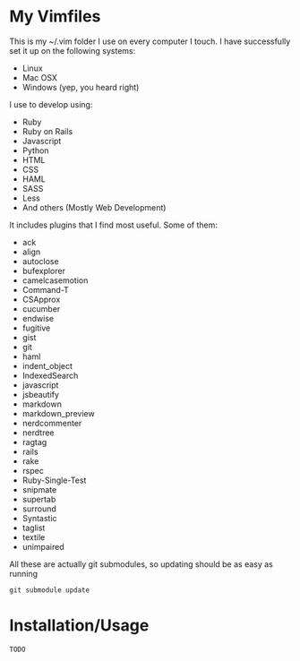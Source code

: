 My Vimfiles
===========

This is my ~/.vim folder I use on every computer I touch. I have successfully
set it up on the following systems:

* Linux
* Mac OSX
* Windows (yep, you heard right)

I use to develop using:

* Ruby
* Ruby on Rails
* Javascript
* Python
* HTML
* CSS
* HAML
* SASS
* Less
* And others (Mostly Web Development)

It includes plugins that I find most useful. Some of them:

* ack
* align
* autoclose
* bufexplorer
* camelcasemotion
* Command-T
* CSApprox
* cucumber
* endwise
* fugitive
* gist
* git
* haml
* indent_object
* IndexedSearch
* javascript
* jsbeautify
* markdown
* markdown_preview
* nerdcommenter
* nerdtree
* ragtag
* rails
* rake
* rspec
* Ruby-Single-Test
* snipmate
* supertab
* surround
* Syntastic
* taglist
* textile
* unimpaired

All these are actually git submodules, so updating should be as easy as running

    git submodule update

Installation/Usage
=================

    TODO
